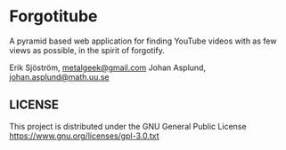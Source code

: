 Forgotitube
=======

A pyramid based web application for finding YouTube videos with as few views as possible, in the spirit of forgotify.


Erik Sjöström, metalgeek@gmail.com
Johan Asplund, johan.asplund@math.uu.se


LICENSE
-------
This project is distributed under the GNU General Public License https://www.gnu.org/licenses/gpl-3.0.txt
